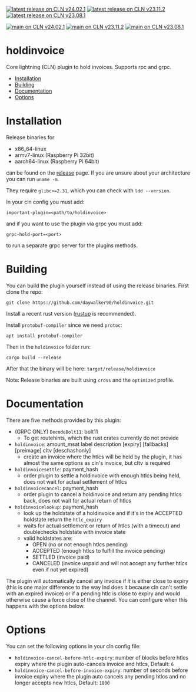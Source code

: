 [![latest release on CLN v24.02.1](https://github.com/daywalker90/holdinvoice/actions/workflows/latest_v24.02.yml/badge.svg?branch=main)](https://github.com/daywalker90/holdinvoice/actions/workflows/latest_v24.02.yml) [![latest release on CLN v23.11.2](https://github.com/daywalker90/holdinvoice/actions/workflows/latest_v23.11.yml/badge.svg?branch=main)](https://github.com/daywalker90/holdinvoice/actions/workflows/latest_v23.11.yml) [![latest release on CLN v23.08.1](https://github.com/daywalker90/holdinvoice/actions/workflows/latest_v23.08.yml/badge.svg?branch=main)](https://github.com/daywalker90/holdinvoice/actions/workflows/latest_v23.08.yml)

[![main on CLN v24.02.1](https://github.com/daywalker90/holdinvoice/actions/workflows/main_v24.02.yml/badge.svg?event=push)](https://github.com/daywalker90/holdinvoice/actions/workflows/main_v24.02.yml) [![main on CLN v23.11.2](https://github.com/daywalker90/holdinvoice/actions/workflows/main_v23.11.yml/badge.svg?event=push)](https://github.com/daywalker90/holdinvoice/actions/workflows/main_v23.11.yml) [![main on CLN v23.08.1](https://github.com/daywalker90/holdinvoice/actions/workflows/main_v23.08.yml/badge.svg?event=push)](https://github.com/daywalker90/holdinvoice/actions/workflows/main_v23.08.yml)

# holdinvoice
Core lightning (CLN) plugin to hold invoices. Supports rpc and grpc.

* [Installation](#installation)
* [Building](#building)
* [Documentation](#documentation)
* [Options](#options)

# Installation
Release binaries for
* x86_64-linux
* armv7-linux (Raspberry Pi 32bit)
* aarch64-linux (Raspberry Pi 64bit)

can be found on the [release](https://github.com/daywalker90/holdinvoice/releases) page. If you are unsure about your architecture you can run ``uname -m``.

They require ``glibc>=2.31``, which you can check with ``ldd --version``.

In your cln config you must add:

```
important-plugin=<path/to/holdinvoice>
```

and if you want to use the plugin via grpc you must add:

```
grpc-hold-port=<port>
```

to run a separate grpc server for the plugins methods.

# Building
You can build the plugin yourself instead of using the release binaries.
First clone the repo:

```
git clone https://github.com/daywalker90/holdinvoice.git
```

Install a recent rust version ([rustup](https://rustup.rs/) is recommended).

Install ``protobuf-compiler`` since we need ``protoc``:

```
apt install protobuf-compiler
```

Then in the ``holdinvoice`` folder run:

```
cargo build --release
```

After that the binary will be here: ``target/release/holdinvoice``

Note: Release binaries are built using ``cross`` and the ``optimized`` profile.

# Documentation
There are five methods provided by this plugin:
* (GRPC ONLY) ``DecodeBolt11``:  bolt11
    * To get routehints, which the rust crates currently do not provide
* ``holdinvoice``: amount_msat label description [expiry]
[fallbacks] [preimage] cltv [deschashonly] 
    * create an invoice where the htlcs will be held by the plugin, it has almost the same options as cln's invoice, but cltv is required
* ``holdinvoicesettle``: payment_hash 
    * order plugin to settle a holdinvoice with enough htlcs being held, does not wait for actual setllement of htlcs
* ``holdinvoicecancel``: payment_hash
    * order plugin to cancel a holdinvoice and return any pending htlcs back, does not wait for actual return of htlcs
* ``holdinvoicelookup``: payment_hash
    * look up the holdstate of a holdinvoice and if it's in the ACCEPTED holdstate return the ``htlc_expiry``
    * waits for actual settlement or return of htlcs (with a timeout) and doublechecks holdstate with invoice state
    * valid holdstates are:
        * OPEN (no or not enough htlcs pending)
        * ACCEPTED (enough htlcs to fulfill the invoice pending)
        * SETTLED (invoice paid)
        * CANCELED (invoice unpaid and will not accept any further htlcs even if not yet expired)

The plugin will automatically cancel any invoice if *it* is either close to expiry (this is one major difference to the way lnd does it because cln can't settle with an expired invoice) or if a pending htlc is close to expiry and would otherwise cause a force close of the channel. You can configure when this happens with the options below.

# Options
You can set the following options in your cln config file:

* ``holdinvoice-cancel-before-htlc-expiry``: number of blocks before htlcs expiry where the plugin auto-cancels invoice and htlcs, Default: ``6``
* ``holdinvoice-cancel-before-invoice-expiry``: number of seconds before invoice expiry where the plugin auto cancels any pending htlcs and no longer accepts new htlcs, Default: ``1800``